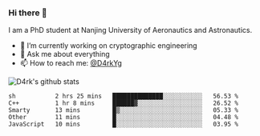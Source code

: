 ### Hi there 👋

I am a PhD student at Nanjing University of Aeronautics and Astronautics.

- 🔭 I’m currently working on cryptographic engineering
- 💬 Ask me about everything
- 📫 How to reach me: [@D4rkYg](https://twitter.com/D4rkYg)

![D4rk's github stats](https://github-readme-stats.vercel.app/api?username=dd4rk&show_icons=true&title_color=fff&icon_color=79ff97&text_color=9f9f9f&bg_color=151515)

<!--START_SECTION:waka-->
```text
sh           2 hrs 25 mins   ██████████████░░░░░░░░░░░   56.53 % 
C++          1 hr 8 mins     ██████▓░░░░░░░░░░░░░░░░░░   26.52 % 
Smarty       13 mins         █▒░░░░░░░░░░░░░░░░░░░░░░░   05.33 % 
Other        11 mins         █░░░░░░░░░░░░░░░░░░░░░░░░   04.48 % 
JavaScript   10 mins         █░░░░░░░░░░░░░░░░░░░░░░░░   03.95 % 
```
<!--END_SECTION:waka-->
